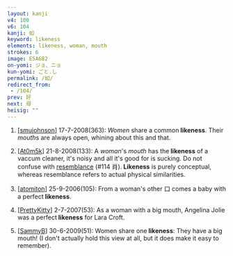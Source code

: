 ```yaml
---
layout: kanji
v4: 100
v6: 104
kanji: 如
keyword: likeness
elements: likeness, woman, mouth
strokes: 6
image: E5A682
on-yomi: ジョ、ニョ
kun-yomi: ごと.し
permalink: /如/
redirect_from:
 - /104/
prev: 好
next: 母
heisig: ""
---
```


1) [<a href="http://kanji.koohii.com/profile/smujohnson">smujohnson</a>] 17-7-2008(363): <em>Women</em> share a common<strong> likeness</strong>. Their <em>mouth</em>s are always open, whining about this and that.

2) [<a href="http://kanji.koohii.com/profile/At0m5k">At0m5k</a>] 21-8-2008(133): A <em>woman</em>&#039;s <em>mouth</em> has the<strong> likeness</strong> of a vaccum cleaner, it&#039;s noisy and all it&#039;s good for is sucking. Do not confuse with <a href="../v4/114.html">resemblance</a> (#114 肖).<strong> Likeness</strong> is purely conceptual, whereas resemblance refers to actual physical similarities.

3) [<a href="http://kanji.koohii.com/profile/atomiton">atomiton</a>] 25-9-2006(105): From a woman&#039;s other 口 comes a baby with a perfect<strong> likeness</strong>.

4) [<a href="http://kanji.koohii.com/profile/PrettyKitty">PrettyKitty</a>] 2-7-2007(53): As a woman with a big mouth, Angelina Jolie was a perfect<strong> likeness</strong> for Lara Croft.

5) [<a href="http://kanji.koohii.com/profile/SammyB">SammyB</a>] 30-6-2009(51): Women share one<strong> likeness</strong>: They have a big mouth! (I don&#039;t actually hold this view at all, but it does make it easy to remember).

